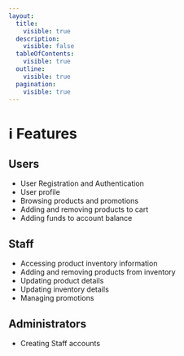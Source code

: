 ```yaml
---
layout:
  title:
    visible: true
  description:
    visible: false
  tableOfContents:
    visible: true
  outline:
    visible: true
  pagination:
    visible: true
---
```


# ℹ️ Features

## Users

* User Registration and Authentication
* User profile
* Browsing products and promotions
* Adding and removing products to cart
* Adding funds to account balance

## Staff

* Accessing product inventory information
* Adding and removing products from inventory
* Updating product details
* Updating inventory details
* Managing promotions



## Administrators

* Creating Staff accounts



